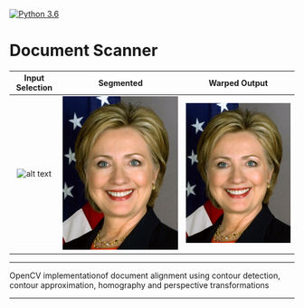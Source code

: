[![Python 3.6](https://img.shields.io/badge/python-3.6-blue.svg)](https://www.python.org/downloads/release/python-360/)

# Document Scanner

Input Selection            |  Segmented                | Warped Output
:-------------------------:|:-------------------------:|:-------------------------:
![alt text](https://github.com/5starkarma/document_scanner/blob/master/data/input/input.png?raw=true "Input image")  |  ![alt text](https://github.com/5starkarma/face-smoothing/blob/main/data/output/output_0.jpg?raw=true "Output image") | ![alt text](https://github.com/5starkarma/face-smoothing/blob/main/data/output/output_0.jpg?raw=true "Output image")

---

OpenCV implementationof document alignment using contour detection, contour approximation,
homography and perspective transformations

---
